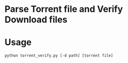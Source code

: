 # Parse Torrent file and Verify Download files


# Usage
```bash
python torrent_verify.py [-d path] [torrent file]
```
